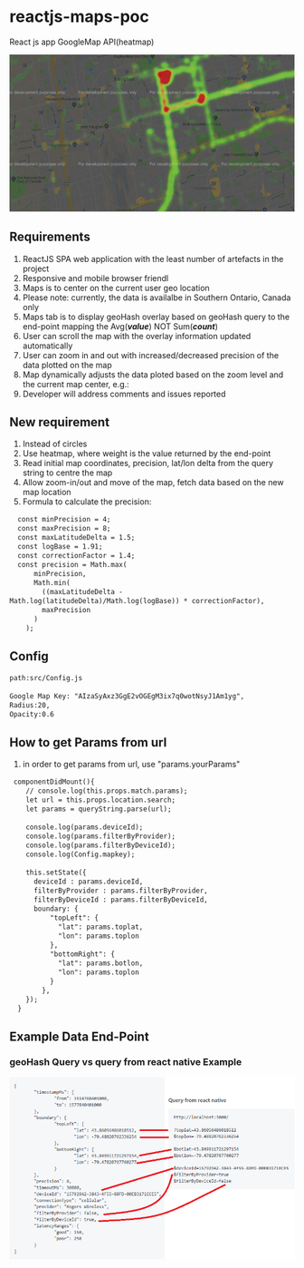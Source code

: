 # reactjs-maps-poc

React js app
GoogleMap API(heatmap) 

![](./media/sample-map.png)
## Requirements

1. ReactJS SPA web application with the least number of artefacts in the project
2. Responsive and mobile browser friendl
3. Maps is to center on the current user geo location
4. Please note: currently, the data is availalbe in Southern Ontario, Canada only
5. Maps tab is to display geoHash overlay based on geoHash query to the end-point mapping the Avg(***value***) NOT Sum(***count***)
6. User can scroll the map with the overlay information updated automatically
7. User can zoom in and out with increased/decreased precision of the data plotted on the map
8. Map dynamically adjusts the data ploted based on the zoom level and the current map center, e.g.:
9. Developer will address comments and issues reported

## New requirement

1. Instead of circles
1. Use heatmap, where weight is the value returned by the end-point
1. Read initial map coordinates, precision, lat/lon delta from the query string to centre the map
1. Allow zoom-in/out and move of the map, fetch data based on the new map location
1. Formula to calculate the precision:
```
  const minPrecision = 4;
  const maxPrecision = 8;
  const maxLatitudeDelta = 1.5;
  const logBase = 1.91;
  const correctionFactor = 1.4;
  const precision = Math.max(
      minPrecision,
      Math.min(
        ((maxLatitudeDelta - Math.log(latitudeDelta)/Math.log(logBase)) * correctionFactor),
        maxPrecision
      )
    );

```
## Config
```
path:src/Config.js

Google Map Key: "AIzaSyAxz3GgE2vOGEgM3ix7q0wotNsyJ1Am1yg",
Radius:20,
Opacity:0.6
```
## How to get Params from url
1. in order to get params from url, use "params.yourParams"
```
 componentDidMount(){
    // console.log(this.props.match.params);
    let url = this.props.location.search;
    let params = queryString.parse(url);

    console.log(params.deviceId);
    console.log(params.filterByProvider);
    console.log(params.filterByDeviceId);
    console.log(Config.mapkey);

    this.setState({
      deviceId : params.deviceId,
      filterByProvider : params.filterByProvider,
      filterByDeviceId : params.filterByDeviceId,
      boundary: {
          "topLeft": {
            "lat": params.toplat,
            "lon": params.toplon
          },
          "bottomRight": {
            "lat": params.botlon,
            "lon": params.toplon
          }
        },
    });
  }
```
## Example Data End-Point

### geoHash Query vs query from react native Example
![](./media/1.png)
